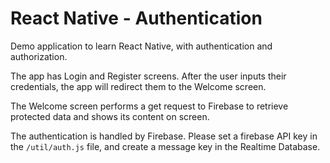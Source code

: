 # React Native - Authentication
Demo application to learn React Native, with authentication and authorization.

The app has Login and Register screens. After the user inputs their credentials, the app will redirect them to the Welcome screen.

The Welcome screen performs a get request to Firebase to retrieve protected data and shows its content on screen.

The authentication is handled by Firebase. Please set a firebase API key in the `/util/auth.js` file, and create a message key in the Realtime Database.
